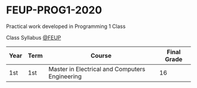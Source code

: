 # FEUP-PROG1-2020
Practical work developed in Programming 1 Class

Class Syllabus [@FEUP](https://sigarra.up.pt/feup/pt/ucurr_geral.ficha_uc_view?pv_ocorrencia_id=461223)

| **Year** | **Term**  | **Course** | **Final Grade** |
|   ---    |    ---    |    ---     |    ---          |
| 1st | 1st | Master in Electrical and Computers Engineering | 16 |
